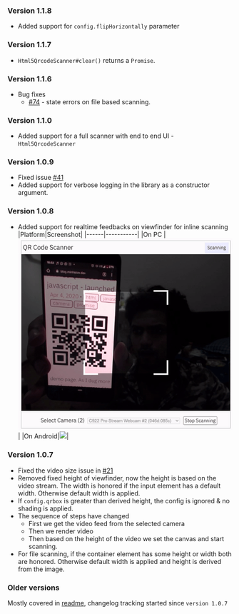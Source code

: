 ### Version 1.1.8
 + Added support for `config.flipHorizontally` parameter

### Version 1.1.7
 + `Html5QrcodeScanner#clear()` returns a `Promise`.

### Version 1.1.6
 + Bug fixes
   + [#74](https://github.com/mebjas/html5-qrcode/issues/74) - state errors on file based scanning.

### Version 1.1.0
 + Added support for a full scanner with end to end UI - `Html5QrcodeScanner`

### Version 1.0.9
 + Fixed issue [#41](https://github.com/mebjas/html5-qrcode/issues/41)
 + Added support for verbose logging in the library as a constructor argument.

### Version 1.0.8
 + Added support for realtime feedbacks on viewfinder for inline scanning
    |Platform|Screenshot|
    |------|-----------|
    |On PC | ![](./assets/screen.gif)|
    |On Android|![](./assets/pixel3.gif)|

### Version 1.0.7
 + Fixed the video size issue in [#21](https://github.com/mebjas/html5-qrcode/issues/21)
 + Removed fixed height of viewfinder, now the height is based on the video stream. The width is honored if the input element has a default width. Otherwise default width is applied.
 + If `config.qrbox` is greater than derived height, the config is ignored & no shading is applied.
 + The sequence of steps have changed
    + First we get the video feed from the selected camera
    + Then we render video
    + Then based on the height of the video we set the canvas and start scanning.
 + For file scanning, if the container element has some height or width both are honored. 
    Otherwise default width is applied and height is derived from the image.

### Older versions
Mostly covered in [readme](./README.md), changelog tracking started since `version 1.0.7`